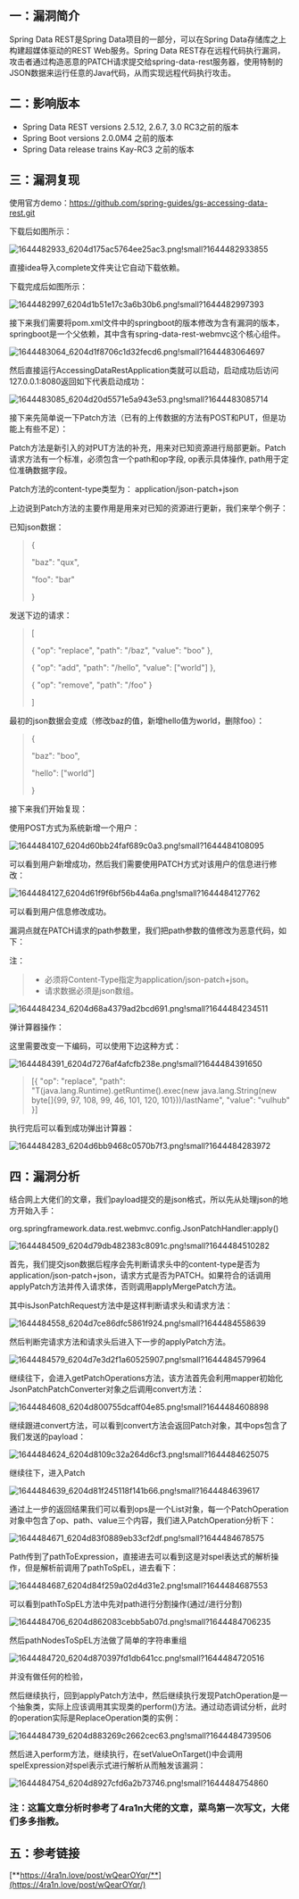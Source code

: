 ## 一：漏洞简介

Spring Data REST是Spring Data项目的一部分，可以在Spring Data存储库之上构建超媒体驱动的REST Web服务。Spring Data REST存在远程代码执行漏洞，攻击者通过构造恶意的PATCH请求提交给spring-data-rest服务器，使用特制的JSON数据来运行任意的Java代码，从而实现远程代码执行攻击。

## 二：影响版本

- Spring Data REST versions 2.5.12, 2.6.7, 3.0 RC3之前的版本
- Spring Boot versions 2.0.0M4 之前的版本
- Spring Data release trains Kay-RC3 之前的版本

## 三：漏洞复现

使用官方demo：https://github.com/spring-guides/gs-accessing-data-rest.git

下载后如图所示：

![1644482933_6204d175ac5764ee25ac3.png!small?1644482933855](https://image.3001.net/images/20220210/1644482933_6204d175ac5764ee25ac3.png!small?1644482933855)



直接idea导入complete文件夹让它自动下载依赖。

下载完成后如图所示：

![1644482997_6204d1b51e17c3a6b30b6.png!small?1644482997393](https://image.3001.net/images/20220210/1644482997_6204d1b51e17c3a6b30b6.png!small?1644482997393)

接下来我们需要将pom.xml文件中的springboot的版本修改为含有漏洞的版本，springboot是一个父依赖，其中含有spring-data-rest-webmvc这个核心组件。

![1644483064_6204d1f8706c1d32fecd6.png!small?1644483064697](https://image.3001.net/images/20220210/1644483064_6204d1f8706c1d32fecd6.png!small?1644483064697)

然后直接运行AccessingDataRestApplication类就可以启动，启动成功后访问127.0.0.1:8080返回如下代表启动成功：

![1644483085_6204d20d5571e5a943e53.png!small?1644483085714](https://image.3001.net/images/20220210/1644483085_6204d20d5571e5a943e53.png!small?1644483085714)

接下来先简单说一下Patch方法（已有的上传数据的方法有POST和PUT，但是功能上有些不足）：

Patch方法是新引入的对PUT方法的补充，用来对已知资源进行局部更新。Patch请求方法有一个标准，必须包含一个path和op字段, op表示具体操作, path用于定位准确数据字段。

Patch方法的content-type类型为： application/json-patch+json

上边说到Patch方法的主要作用是用来对已知的资源进行更新，我们来举个例子：

已知json数据：

> {
>
> "baz": "qux",
>
> "foo": "bar"
>
> }

发送下边的请求：

> [
>
> { "op": "replace", "path": "/baz", "value": "boo" },
>
> { "op": "add", "path": "/hello", "value": ["world"] },
>
> { "op": "remove", "path": "/foo" }
>
> ]

最初的json数据会变成（修改baz的值，新增hello值为world，删除foo）：

> {
>
> "baz": "boo",
>
> "hello": ["world"]
>
> }

接下来我们开始复现：

使用POST方式为系统新增一个用户：

![1644484107_6204d60bb24faf689c0a3.png!small?1644484108095](https://image.3001.net/images/20220210/1644484107_6204d60bb24faf689c0a3.png!small?1644484108095)

可以看到用户新增成功，然后我们需要使用PATCH方式对该用户的信息进行修改：

![1644484127_6204d61f9f6bf56b44a6a.png!small?1644484127762](https://image.3001.net/images/20220210/1644484127_6204d61f9f6bf56b44a6a.png!small?1644484127762)

可以看到用户信息修改成功。

漏洞点就在PATCH请求的path参数里，我们把path参数的值修改为恶意代码，如下：

注：

> - 必须将Content-Type指定为application/json-patch+json。
> - 请求数据必须是json数组。

![1644484234_6204d68a4379ad2bcd691.png!small?1644484234511](https://image.3001.net/images/20220210/1644484234_6204d68a4379ad2bcd691.png!small?1644484234511)

弹计算器操作：

这里需要改变一下编码，可以使用下边这种方式：

![1644484391_6204d7276af4afcfb238e.png!small?1644484391650](https://image.3001.net/images/20220210/1644484391_6204d7276af4afcfb238e.png!small?1644484391650)

> [{ "op": "replace", "path": "T(java.lang.Runtime).getRuntime().exec(new java.lang.String(new byte[]{99, 97, 108, 99, 46, 101, 120, 101}))/lastName", "value": "vulhub" }]

执行完后可以看到成功弹出计算器：

![1644484283_6204d6bb9468c0570b7f3.png!small?1644484283972](https://image.3001.net/images/20220210/1644484283_6204d6bb9468c0570b7f3.png!small?1644484283972)

## 四：漏洞分析

结合网上大佬们的文章，我们payload提交的是json格式，所以先从处理json的地方开始入手：

org.springframework.data.rest.webmvc.config.JsonPatchHandler:apply()

![1644484509_6204d79db482383c8091c.png!small?1644484510282](https://image.3001.net/images/20220210/1644484509_6204d79db482383c8091c.png!small?1644484510282)

首先，我们提交json数据后程序会先判断请求头中的content-type是否为application/json-patch+json，请求方式是否为PATCH。如果符合的话调用applyPatch方法并传入请求体，否则调用applyMergePatch方法。

其中isJsonPatchRequest方法中是这样判断请求头和请求方法：

![1644484558_6204d7ce86dfc5861f924.png!small?1644484558639](https://image.3001.net/images/20220210/1644484558_6204d7ce86dfc5861f924.png!small?1644484558639)

然后判断完请求方法和请求头后进入下一步的applyPatch方法。

![1644484579_6204d7e3d2f1a60525907.png!small?1644484579964](https://image.3001.net/images/20220210/1644484579_6204d7e3d2f1a60525907.png!small?1644484579964)

继续往下，会进入getPatchOperations方法，该方法首先会利用mapper初始化JsonPatchPatchConverter对象之后调用convert方法：

![1644484608_6204d800755dcaff04e85.png!small?1644484608898](https://image.3001.net/images/20220210/1644484608_6204d800755dcaff04e85.png!small?1644484608898)

继续跟进convert方法，可以看到convert方法会返回Patch对象，其中ops包含了我们发送的payload：

![1644484624_6204d8109c32a264d6cf3.png!small?1644484625075](https://image.3001.net/images/20220210/1644484624_6204d8109c32a264d6cf3.png!small?1644484625075)

继续往下，进入Patch

![1644484639_6204d81f245118f141b66.png!small?1644484639617](https://image.3001.net/images/20220210/1644484639_6204d81f245118f141b66.png!small?1644484639617)

通过上一步的返回结果我们可以看到ops是一个List<PatchOperation>对象，每一个PatchOperation对象中包含了op、path、value三个内容，我们进入PatchOperation分析下：

![1644484671_6204d83f0889eb33cf2df.png!small?1644484678575](https://image.3001.net/images/20220210/1644484671_6204d83f0889eb33cf2df.png!small?1644484678575)

Path传到了pathToExpression，直接进去可以看到这是对spel表达式的解析操作，但是解析前调用了pathToSpEL，进去看下：

![1644484687_6204d84f259a02d4d31e2.png!small?1644484687553](https://image.3001.net/images/20220210/1644484687_6204d84f259a02d4d31e2.png!small?1644484687553)

可以看到pathToSpEL方法中先对path进行分割操作(通过/进行分割)

![1644484706_6204d862083cebb5ab07d.png!small?1644484706235](https://image.3001.net/images/20220210/1644484706_6204d862083cebb5ab07d.png!small?1644484706235)

然后pathNodesToSpEL方法做了简单的字符串重组

![1644484720_6204d870397fd1db641cc.png!small?1644484720516](https://image.3001.net/images/20220210/1644484720_6204d870397fd1db641cc.png!small?1644484720516)

并没有做任何的检验，

然后继续执行，回到applyPatch方法中，然后继续执行发现PatchOperation是一个抽象类，实际上应该调用其实现类的perform()方法。通过动态调试分析，此时的operation实际是ReplaceOperation类的实例：

![1644484739_6204d883269c2662cec63.png!small?1644484739506](https://image.3001.net/images/20220210/1644484739_6204d883269c2662cec63.png!small?1644484739506)

然后进入perform方法，继续执行，在setValueOnTarget()中会调用spelExpression对spel表示式进行解析从而触发该漏洞：

![1644484754_6204d8927cfd6a2b73746.png!small?1644484754860](https://image.3001.net/images/20220210/1644484754_6204d8927cfd6a2b73746.png!small?1644484754860)

### 注：这篇文章分析时参考了4ra1n大佬的文章，菜鸟第一次写文，大佬们多多指教。

## 五：参考链接

[**https://4ra1n.love/post/wQearOYqr/**](https://4ra1n.love/post/wQearOYqr/)